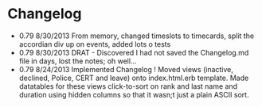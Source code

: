 Changelog
=========
- 0.79 8/30/2013 From memory, changed timeslots to timecards, split the accordian div up on events, added lots o tests
- 0.79 8/30/2013 DRAT - Discovered I had not saved the Changelog.md file in days, lost the notes; oh well...
- 0.79 8/24/2013 Implemented Changelog ! Moved views (inactive, declined, Police, CERT and leave) onto index.html.erb template. Made datatables for these views click-to-sort on rank and last name and duration using hidden columns so that it wasn;t just a plain ASCII sort.
